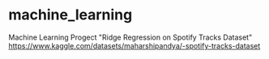 # machine_learning
Machine Learning Progect "Ridge Regression on Spotify Tracks Dataset"
https://www.kaggle.com/datasets/maharshipandya/-spotify-tracks-dataset
